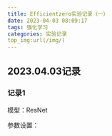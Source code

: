 ```yaml
---
title: Efficientzero实验记录（一）
date: 2023-04-03 08:09:17
tags: 强化学习
categories: 实验记录
top_img:url(/img/)
---
```


## 2023.04.03记录

### 记录1

模型：ResNet

参数设置：